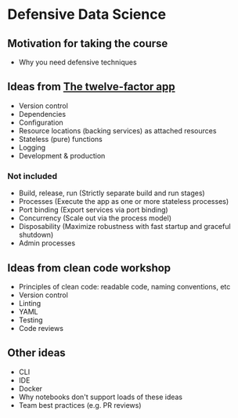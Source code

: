 # Defensive Data Science

## Motivation for taking the course

* Why you need defensive techniques

## Ideas from [The twelve-factor app](https://12factor.net/)

* Version control
* Dependencies
* Configuration
* Resource locations (backing services) as attached resources
* Stateless (pure) functions
* Logging
* Development & production 


### Not included

* Build, release, run (Strictly separate build and run stages)
* Processes (Execute the app as one or more stateless processes)
* Port binding (Export services via port binding)
* Concurrency (Scale out via the process model)
* Disposability (Maximize robustness with fast startup and graceful shutdown)
* Admin processes

## Ideas from clean code workshop

* Principles of clean code: readable code, naming conventions, etc
* Version control
* Linting
* YAML
* Testing
* Code reviews

## Other ideas

* CLI
* IDE
* Docker
* Why notebooks don't support loads of these ideas
* Team best practices (e.g. PR reviews)
